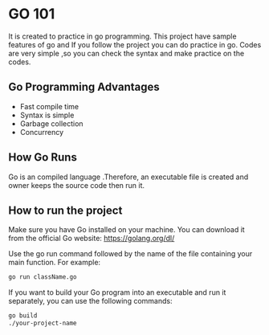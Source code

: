 # GO 101

It is created to practice in go programming. This project have sample features of go and If you follow the project you can do practice in go. Codes are very simple ,so you can check the syntax and make practice on the codes.

## Go Programming Advantages

- Fast compile time
- Syntax is simple
- Garbage collection
- Concurrency

## How Go Runs

Go is an compiled language .Therefore, an executable file is created and owner keeps the source code then run it.

## How to run the project
Make sure you have Go installed on your machine. You can download it from the official Go website: https://golang.org/dl/

Use the go run command followed by the name of the file containing your main function. For example:

```bash 
go run className.go
```

If you want to build your Go program into an executable and run it separately, you can use the following commands:

```bash 
go build
./your-project-name
```